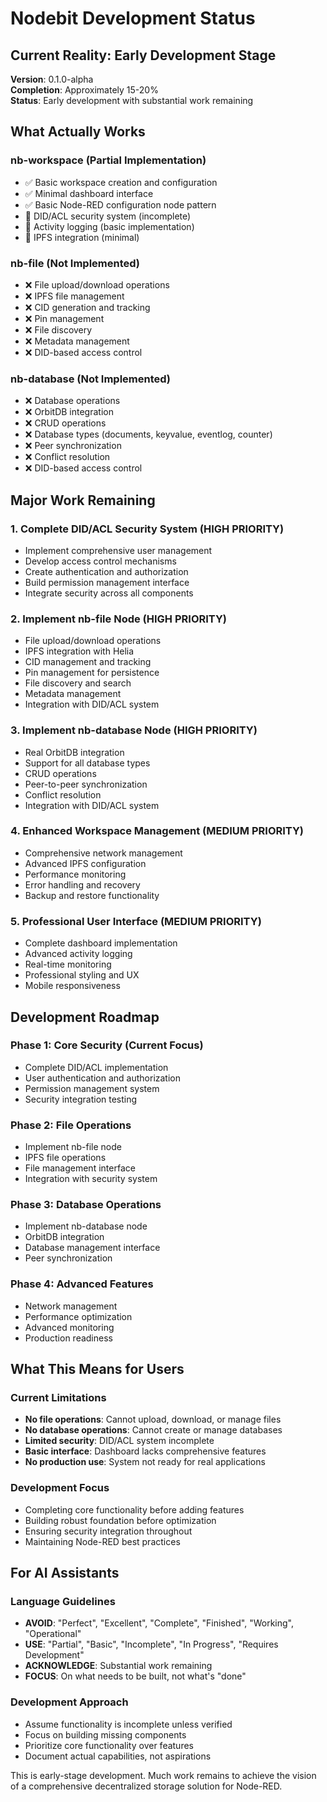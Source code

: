 # Nodebit Development Status

## Current Reality: Early Development Stage

**Version**: 0.1.0-alpha  
**Completion**: Approximately 15-20%  
**Status**: Early development with substantial work remaining

## What Actually Works

### nb-workspace (Partial Implementation)
- ✅ Basic workspace creation and configuration
- ✅ Minimal dashboard interface
- ✅ Basic Node-RED configuration node pattern
- 🔄 DID/ACL security system (incomplete)
- 🔄 Activity logging (basic implementation)
- 🔄 IPFS integration (minimal)

### nb-file (Not Implemented)
- ❌ File upload/download operations
- ❌ IPFS file management
- ❌ CID generation and tracking
- ❌ Pin management
- ❌ File discovery
- ❌ Metadata management
- ❌ DID-based access control

### nb-database (Not Implemented)
- ❌ Database operations
- ❌ OrbitDB integration
- ❌ CRUD operations
- ❌ Database types (documents, keyvalue, eventlog, counter)
- ❌ Peer synchronization
- ❌ Conflict resolution
- ❌ DID-based access control

## Major Work Remaining

### 1. Complete DID/ACL Security System (HIGH PRIORITY)
- Implement comprehensive user management
- Develop access control mechanisms
- Create authentication and authorization
- Build permission management interface
- Integrate security across all components

### 2. Implement nb-file Node (HIGH PRIORITY)
- File upload/download operations
- IPFS integration with Helia
- CID management and tracking
- Pin management for persistence
- File discovery and search
- Metadata management
- Integration with DID/ACL system

### 3. Implement nb-database Node (HIGH PRIORITY)
- Real OrbitDB integration
- Support for all database types
- CRUD operations
- Peer-to-peer synchronization
- Conflict resolution
- Integration with DID/ACL system

### 4. Enhanced Workspace Management (MEDIUM PRIORITY)
- Comprehensive network management
- Advanced IPFS configuration
- Performance monitoring
- Error handling and recovery
- Backup and restore functionality

### 5. Professional User Interface (MEDIUM PRIORITY)
- Complete dashboard implementation
- Advanced activity logging
- Real-time monitoring
- Professional styling and UX
- Mobile responsiveness

## Development Roadmap

### Phase 1: Core Security (Current Focus)
- Complete DID/ACL implementation
- User authentication and authorization
- Permission management system
- Security integration testing

### Phase 2: File Operations
- Implement nb-file node
- IPFS file operations
- File management interface
- Integration with security system

### Phase 3: Database Operations
- Implement nb-database node
- OrbitDB integration
- Database management interface
- Peer synchronization

### Phase 4: Advanced Features
- Network management
- Performance optimization
- Advanced monitoring
- Production readiness

## What This Means for Users

### Current Limitations
- **No file operations**: Cannot upload, download, or manage files
- **No database operations**: Cannot create or manage databases
- **Limited security**: DID/ACL system incomplete
- **Basic interface**: Dashboard lacks comprehensive features
- **No production use**: System not ready for real applications

### Development Focus
- Completing core functionality before adding features
- Building robust foundation before optimization
- Ensuring security integration throughout
- Maintaining Node-RED best practices

## For AI Assistants

### Language Guidelines
- **AVOID**: "Perfect", "Excellent", "Complete", "Finished", "Working", "Operational"
- **USE**: "Partial", "Basic", "Incomplete", "In Progress", "Requires Development"
- **ACKNOWLEDGE**: Substantial work remaining
- **FOCUS**: On what needs to be built, not what's "done"

### Development Approach
- Assume functionality is incomplete unless verified
- Focus on building missing components
- Prioritize core functionality over features
- Document actual capabilities, not aspirations

This is early-stage development. Much work remains to achieve the vision of a comprehensive decentralized storage solution for Node-RED.